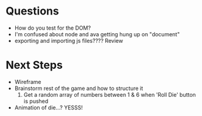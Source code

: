 # Questions
* How do you test for the DOM?
* I'm confused about node and ava getting hung up on "document"
* exporting and importing js files???? Review

# Next Steps
* Wireframe
* Brainstorm rest of the game and how to structure it
  1. Get a random array of numbers between 1 & 6 when 'Roll Die' button is pushed
* Animation of die...? YESSS!
